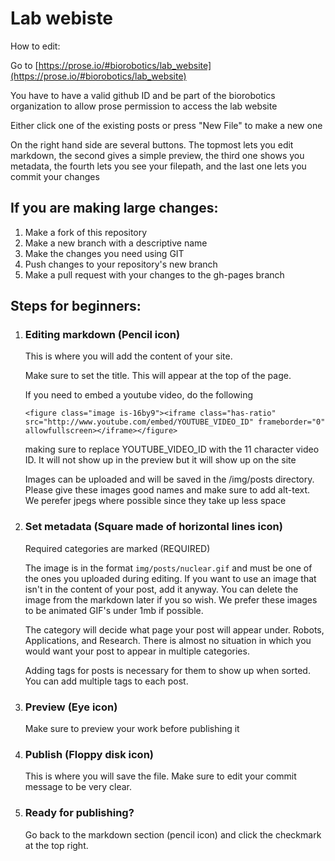 # Lab webiste

How to edit:

Go to [https://prose.io/#biorobotics/lab_website](https://prose.io/#biorobotics/lab_website)

You have to have a valid github ID and be part of the biorobotics organization to allow prose permission to access the lab website

Either click one of the existing posts or press "New File" to make a new one

On the right hand side are several buttons. The topmost lets you edit markdown, the second gives a simple preview, the third one shows you metadata, the fourth lets you see your filepath, and the last one lets you commit your changes

## If you are making large changes:

1. Make a fork of this repository
2. Make a new branch with a descriptive name
3. Make the changes you need using GIT
4. Push changes to your repository's new branch
5. Make a pull request with your changes to the gh-pages branch

## Steps for beginners:

1. ### Editing markdown (Pencil icon)
	This is where you will add the content of your site.

	Make sure to set the title. This will appear at the top of the page.

	If you need to embed a youtube video, do the following

	`<figure class="image is-16by9"><iframe class="has-ratio" src="http://www.youtube.com/embed/YOUTUBE_VIDEO_ID" frameborder="0" allowfullscreen></iframe></figure>`

	making sure to replace YOUTUBE_VIDEO_ID with the 11 character video ID. It will not show up in the preview but it will show up on the site

	Images can be uploaded and will be saved in the /img/posts directory. Please give these images good names and make sure to add alt-text. We perefer jpegs where possible since they take up less space

3. ### Set metadata (Square made of horizontal lines icon)
   
 	Required categories are marked (REQUIRED)

 	The image is in the format `img/posts/nuclear.gif` and must be one of the ones you uploaded during editing. If you want to use an image that isn't in the content of your post, add it anyway. You can delete the image from the markdown later if you so wish. We prefer these images to be animated GIF's under 1mb if possible.

	The category will decide what page your post will appear under. Robots, Applications, and Research. There is almost no situation in which you would want your post to appear in multiple categories.

	Adding tags for posts is necessary for them to show up when sorted. You can add multiple tags to each post.

5. ### Preview (Eye icon)
   Make sure to preview your work before publishing it

6. ### Publish (Floppy disk icon)
   This is where you will save the file. Make sure to edit your commit message to be very clear.

4. ### Ready for publishing?
   Go back to the markdown section (pencil icon) and click the checkmark at the top right.

